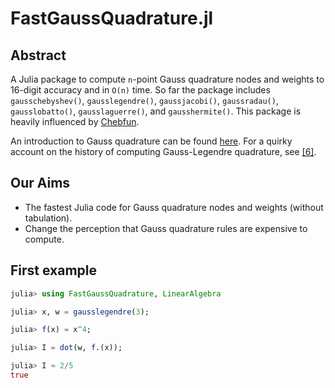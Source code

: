 # FastGaussQuadrature.jl

## Abstract

A Julia package to compute `n`-point Gauss quadrature nodes and weights to 16-digit accuracy and in `O(n)` time.
So far the package includes `gausschebyshev()`, `gausslegendre()`, `gaussjacobi()`, `gaussradau()`, `gausslobatto()`, `gausslaguerre()`, and `gausshermite()`. This package is heavily influenced by [Chebfun](http://www.chebfun.org).

An introduction to Gauss quadrature can be found [here](http://en.wikipedia.org/wiki/Gaussian_quadrature).
For a quirky account on the history of computing Gauss-Legendre quadrature, see [[6]](http://pi.math.cornell.edu/~ajt/papers/QuadratureEssay.pdf).

## Our Aims

* The fastest Julia code for Gauss quadrature nodes and weights (without tabulation).
* Change the perception that Gauss quadrature rules are expensive to compute.

## First example
```julia
julia> using FastGaussQuadrature, LinearAlgebra

julia> x, w = gausslegendre(3);

julia> f(x) = x^4;

julia> I = dot(w, f.(x));

julia> I ≈ 2/5
true
```
